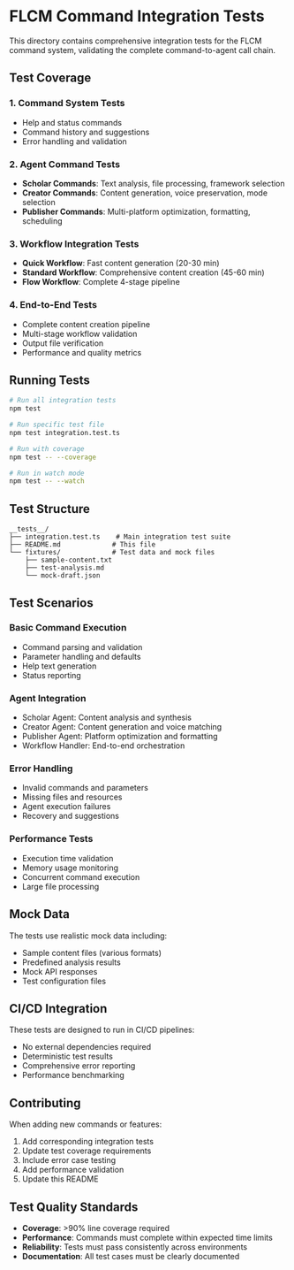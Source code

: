 # FLCM Command Integration Tests

This directory contains comprehensive integration tests for the FLCM command system, validating the complete command-to-agent call chain.

## Test Coverage

### 1. Command System Tests
- Help and status commands
- Command history and suggestions
- Error handling and validation

### 2. Agent Command Tests
- **Scholar Commands**: Text analysis, file processing, framework selection
- **Creator Commands**: Content generation, voice preservation, mode selection
- **Publisher Commands**: Multi-platform optimization, formatting, scheduling

### 3. Workflow Integration Tests
- **Quick Workflow**: Fast content generation (20-30 min)
- **Standard Workflow**: Comprehensive content creation (45-60 min)
- **Flow Workflow**: Complete 4-stage pipeline

### 4. End-to-End Tests
- Complete content creation pipeline
- Multi-stage workflow validation
- Output file verification
- Performance and quality metrics

## Running Tests

```bash
# Run all integration tests
npm test

# Run specific test file
npm test integration.test.ts

# Run with coverage
npm test -- --coverage

# Run in watch mode
npm test -- --watch
```

## Test Structure

```
__tests__/
├── integration.test.ts    # Main integration test suite
├── README.md             # This file
└── fixtures/             # Test data and mock files
    ├── sample-content.txt
    ├── test-analysis.md
    └── mock-draft.json
```

## Test Scenarios

### Basic Command Execution
- Command parsing and validation
- Parameter handling and defaults
- Help text generation
- Status reporting

### Agent Integration
- Scholar Agent: Content analysis and synthesis
- Creator Agent: Content generation and voice matching
- Publisher Agent: Platform optimization and formatting
- Workflow Handler: End-to-end orchestration

### Error Handling
- Invalid commands and parameters
- Missing files and resources
- Agent execution failures
- Recovery and suggestions

### Performance Tests
- Execution time validation
- Memory usage monitoring
- Concurrent command execution
- Large file processing

## Mock Data

The tests use realistic mock data including:
- Sample content files (various formats)
- Predefined analysis results
- Mock API responses
- Test configuration files

## CI/CD Integration

These tests are designed to run in CI/CD pipelines:
- No external dependencies required
- Deterministic test results
- Comprehensive error reporting
- Performance benchmarking

## Contributing

When adding new commands or features:

1. Add corresponding integration tests
2. Update test coverage requirements
3. Include error case testing
4. Add performance validation
5. Update this README

## Test Quality Standards

- **Coverage**: >90% line coverage required
- **Performance**: Commands must complete within expected time limits
- **Reliability**: Tests must pass consistently across environments
- **Documentation**: All test cases must be clearly documented